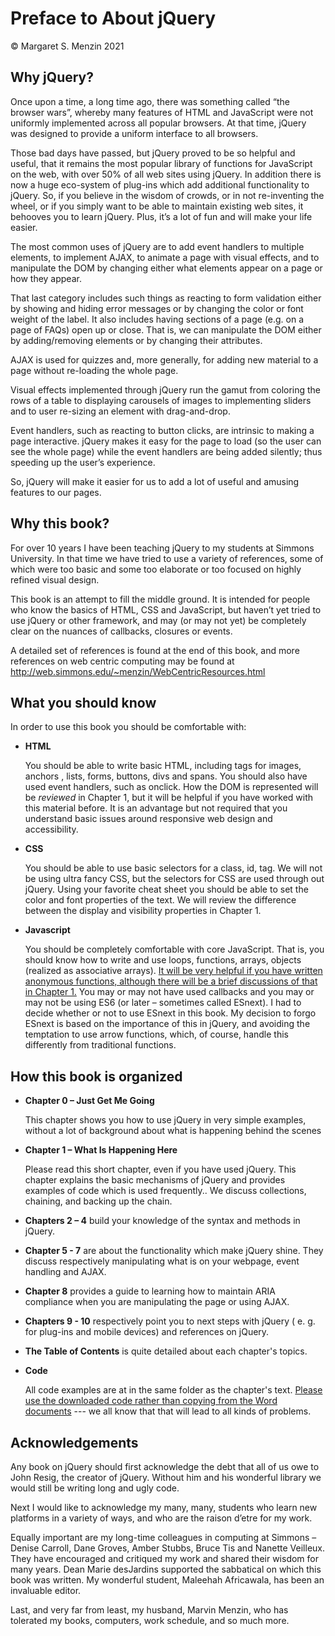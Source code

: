 # Preface to About jQuery
© Margaret S. Menzin 2021

## Why jQuery? 
Once upon a time, a long time ago, there was something called “the browser wars”, whereby many features of HTML and JavaScript were not uniformly implemented across all popular browsers. At that time, jQuery was designed to provide a uniform interface to all browsers.

Those bad days have passed, but jQuery proved to be so helpful and useful, that it remains the most popular library of functions for JavaScript on the web, with over 50% of all web sites using jQuery. In addition there is now a huge eco-system of plug-ins which add additional functionality to jQuery. So, if you believe in the wisdom of crowds, or in not re-inventing the wheel, or if you simply want to be able to maintain existing web sites, it behooves you to learn jQuery. Plus, it’s a lot of fun and will make your life easier.

The most common uses of jQuery are to add event handlers to multiple elements, to implement AJAX, to animate a page with visual effects, and to manipulate the DOM by changing either what elements appear on a page or how they appear. 

That last category includes such things as reacting to form validation either by showing and hiding error messages or by changing the color or font weight of the label. It also includes having sections of a page (e.g. on a page of FAQs) open up or close. That is, we can manipulate the DOM either by adding/removing elements or by changing their attributes.

AJAX is used for quizzes and, more generally, for adding new material to a page without re-loading the whole page. 

Visual effects implemented through jQuery run the gamut from coloring the rows of a table to displaying carousels of images to implementing sliders and to user re-sizing an element with drag-and-drop. 

Event handlers, such as reacting to button clicks, are intrinsic to making a page interactive. jQuery makes it easy for the page to load (so the user can see the whole page) while the event handlers are being added silently; thus speeding up the user’s experience.

So, jQuery will make it easier for us to add a lot of useful and amusing features to our pages.

## Why this book?
For over 10 years I have been teaching jQuery to my students at Simmons University. In that time we have tried to use a variety of references, some of which were too basic and some too elaborate or too focused on highly refined visual design.

This book is an attempt to fill the middle ground. It is intended for people who know the basics of HTML, CSS and JavaScript, but haven’t yet tried to use jQuery or other framework, and may (or may not yet) be completely clear on the nuances of callbacks, closures or events.

A detailed set of references is found at the end of this book, and more references on web centric computing may be found at http://web.simmons.edu/~menzin/WebCentricResources.html

## What you should know
In order to use this book you should be comfortable with:

- **HTML**
  
    You should be able to write basic HTML, including tags for images, anchors , lists, forms, buttons, divs and spans. You should also have used event handlers, such as onclick. How the DOM is represented will be _reviewed_ in Chapter 1, but it will be helpful if you have worked with this material before. It is an advantage but not required that you understand basic issues around responsive web design  and accessibility.

- **CSS**
  
  You should be able to use basic selectors for a class, id, tag. We will not be using ultra fancy CSS, but the selectors for CSS are used through out jQuery. Using your favorite cheat sheet you should be able to set the color and font properties of the text. We will review the difference between the display and visibility properties in Chapter 1.

- **Javascript**
  
  You should be completely comfortable with core JavaScript. That is, you should know how to write and use loops, functions, arrays, objects (realized as associative arrays). <ins>It will be very helpful if you have written anonymous functions, although there will be a brief discussions of that in Chapter 1.</ins>
  You may or may not have used callbacks and you may or may not be using ES6 (or later – sometimes called ESnext).
  I had to decide whether or not to use ESnext in this book. My decision to forgo ESnext is based on the importance of this in jQuery, and avoiding the temptation to use arrow functions, which, of course, handle this differently from traditional functions.

## How this book is organized

- **Chapter 0 – Just Get Me Going**
  
  This chapter shows you how to use jQuery in very simple examples, without a lot of background about what is happening behind the scenes
  
- **Chapter 1 – What Is Happening Here**
  
    Please read this short chapter, even if you have used jQuery.
This chapter explains the basic mechanisms of jQuery and provides examples of code which is used frequently.. We discuss collections, chaining, and backing up the chain.

- **Chapters 2 – 4** build your knowledge of the syntax and methods in jQuery.
  
- **Chapter 5 - 7** are about the functionality which make jQuery shine. They discuss respectively manipulating what is on your webpage, event handling and AJAX.
  
- **Chapter 8** provides a guide to learning how to maintain ARIA compliance when you are manipulating the page or using AJAX.
  
- **Chapters 9 - 10** respectively point you to next steps with jQuery ( e. g. for plug-ins and mobile devices) and references on jQuery.
  
- **The Table of Contents** is quite detailed about each chapter's topics.
  
- **Code**
  
  All code examples are at in the same folder as the chapter's text. <ins>Please use the downloaded code rather than copying from the Word documents</ins> --- we all know that that will lead to all kinds of problems.


## Acknowledgements

Any book on jQuery should first acknowledge the debt that all of us owe to John Resig, the creator of jQuery. Without him and his wonderful library we would still be writing long and ugly code.

Next I would like to acknowledge my many, many, students who learn new platforms in a variety of ways, and who are the raison d’etre for my work. 

Equally important are my long-time colleagues in computing at Simmons – Denise Carroll, Dane Groves, Amber Stubbs, Bruce Tis and Nanette Veilleux. They have encouraged and critiqued my work and shared their wisdom for many years. Dean Marie desJardins supported the sabbatical on which this book was written. My wonderful student, Maleehah Africawala, has been an invaluable editor.

Last, and very far from least, my husband, Marvin Menzin, who has tolerated my books, computers, work schedule, and so much more.

